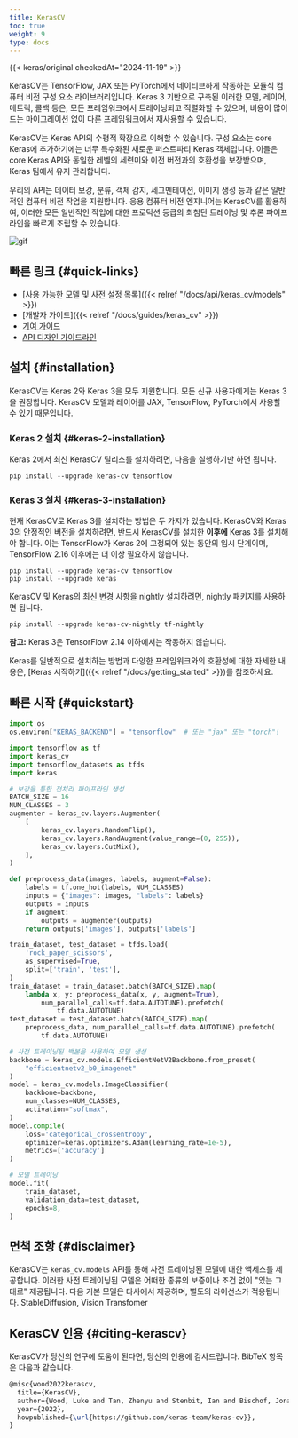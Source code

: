 ```yaml
---
title: KerasCV
toc: true
weight: 9
type: docs
---
```


{{< keras/original checkedAt="2024-11-19" >}}

KerasCV는 TensorFlow, JAX 또는 PyTorch에서 네이티브하게 작동하는 모듈식 컴퓨터 비전 구성 요소 라이브러리입니다.
Keras 3 기반으로 구축된 이러한 모델, 레이어, 메트릭, 콜백 등은,
모든 프레임워크에서 트레이닝되고 직렬화할 수 있으며,
비용이 많이 드는 마이그레이션 없이 다른 프레임워크에서 재사용할 수 있습니다.

KerasCV는 Keras API의 수평적 확장으로 이해할 수 있습니다.
구성 요소는 core Keras에 추가하기에는 너무 특수화된 새로운 퍼스트파티 Keras 객체입니다.
이들은 core Keras API와 동일한 레벨의 세련미와 이전 버전과의 호환성을 보장받으며, Keras 팀에서 유지 관리합니다.

우리의 API는 데이터 보강, 분류, 객체 감지, 세그멘테이션, 이미지 생성 등과 같은 일반적인 컴퓨터 비전 작업을 지원합니다.
응용 컴퓨터 비전 엔지니어는 KerasCV를 활용하여,
이러한 모든 일반적인 작업에 대한 프로덕션 등급의 최첨단 트레이닝 및 추론 파이프라인을 빠르게 조립할 수 있습니다.

![gif](/images/keras-cv-augmentations.gif)

## 빠른 링크 {#quick-links}

- [사용 가능한 모델 및 사전 설정 목록]({{< relref "/docs/api/keras_cv/models" >}})
- [개발자 가이드]({{< relref "/docs/guides/keras_cv" >}})
- [기여 가이드](https://github.com/keras-team/keras-cv/blob/master/CONTRIBUTING.md)
- [API 디자인 가이드라인](https://github.com/keras-team/keras-cv/blob/master/API_DESIGN.md)

## 설치 {#installation}

KerasCV는 Keras 2와 Keras 3을 모두 지원합니다.
모든 신규 사용자에게는 Keras 3을 권장합니다.
KerasCV 모델과 레이어를 JAX, TensorFlow, PyTorch에서 사용할 수 있기 때문입니다.

### Keras 2 설치 {#keras-2-installation}

Keras 2에서 최신 KerasCV 릴리스를 설치하려면, 다음을 실행하기만 하면 됩니다.

```shell
pip install --upgrade keras-cv tensorflow
```

### Keras 3 설치 {#keras-3-installation}

현재 KerasCV로 Keras 3를 설치하는 방법은 두 가지가 있습니다.
KerasCV와 Keras 3의 안정적인 버전을 설치하려면, 반드시 KerasCV를 설치한 **이후에** Keras 3를 설치해야 합니다.
이는 TensorFlow가 Keras 2에 고정되어 있는 동안의 임시 단계이며,
TensorFlow 2.16 이후에는 더 이상 필요하지 않습니다.

```shell
pip install --upgrade keras-cv tensorflow
pip install --upgrade keras
```

KerasCV 및 Keras의 최신 변경 사항을 nightly 설치하려면, nightly 패키지를 사용하면 됩니다.

```shell
pip install --upgrade keras-cv-nightly tf-nightly
```

**참고:** Keras 3은 TensorFlow 2.14 이하에서는 작동하지 않습니다.

Keras를 일반적으로 설치하는 방법과 다양한 프레임워크와의 호환성에 대한 자세한 내용은,
[Keras 시작하기]({{< relref "/docs/getting_started" >}})를 참조하세요.

## 빠른 시작 {#quickstart}

```python
import os
os.environ["KERAS_BACKEND"] = "tensorflow"  # 또는 "jax" 또는 "torch"!

import tensorflow as tf
import keras_cv
import tensorflow_datasets as tfds
import keras

# 보강을 통한 전처리 파이프라인 생성
BATCH_SIZE = 16
NUM_CLASSES = 3
augmenter = keras_cv.layers.Augmenter(
    [
        keras_cv.layers.RandomFlip(),
        keras_cv.layers.RandAugment(value_range=(0, 255)),
        keras_cv.layers.CutMix(),
    ],
)

def preprocess_data(images, labels, augment=False):
    labels = tf.one_hot(labels, NUM_CLASSES)
    inputs = {"images": images, "labels": labels}
    outputs = inputs
    if augment:
        outputs = augmenter(outputs)
    return outputs['images'], outputs['labels']

train_dataset, test_dataset = tfds.load(
    'rock_paper_scissors',
    as_supervised=True,
    split=['train', 'test'],
)
train_dataset = train_dataset.batch(BATCH_SIZE).map(
    lambda x, y: preprocess_data(x, y, augment=True),
        num_parallel_calls=tf.data.AUTOTUNE).prefetch(
            tf.data.AUTOTUNE)
test_dataset = test_dataset.batch(BATCH_SIZE).map(
    preprocess_data, num_parallel_calls=tf.data.AUTOTUNE).prefetch(
        tf.data.AUTOTUNE)

# 사전 트레이닝된 백본을 사용하여 모델 생성
backbone = keras_cv.models.EfficientNetV2Backbone.from_preset(
    "efficientnetv2_b0_imagenet"
)
model = keras_cv.models.ImageClassifier(
    backbone=backbone,
    num_classes=NUM_CLASSES,
    activation="softmax",
)
model.compile(
    loss='categorical_crossentropy',
    optimizer=keras.optimizers.Adam(learning_rate=1e-5),
    metrics=['accuracy']
)

# 모델 트레이닝
model.fit(
    train_dataset,
    validation_data=test_dataset,
    epochs=8,
)
```

## 면책 조항 {#disclaimer}

KerasCV는 `keras_cv.models` API를 통해 사전 트레이닝된 모델에 대한 액세스를 제공합니다.
이러한 사전 트레이닝된 모델은 어떠한 종류의 보증이나 조건 없이 "있는 그대로" 제공됩니다.
다음 기본 모델은 타사에서 제공하며, 별도의 라이선스가 적용됩니다. StableDiffusion, Vision Transfomer

## KerasCV 인용 {#citing-kerascv}

KerasCV가 당신의 연구에 도움이 된다면, 당신의 인용에 감사드립니다. BibTeX 항목은 다음과 같습니다.

```latex
@misc{wood2022kerascv,
  title={KerasCV},
  author={Wood, Luke and Tan, Zhenyu and Stenbit, Ian and Bischof, Jonathan and Zhu, Scott and Chollet, Fran\c{c}ois and Sreepathihalli, Divyashree and Sampath, Ramesh and others},
  year={2022},
  howpublished={\url{https://github.com/keras-team/keras-cv}},
}
```
